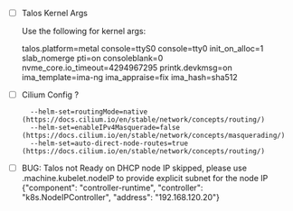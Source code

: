 - [ ] Talos Kernel Args

    Use the following for kernel args:

    talos.platform=metal console=ttyS0 console=tty0 init_on_alloc=1 slab_nomerge pti=on consoleblank=0 nvme_core.io_timeout=4294967295 printk.devkmsg=on ima_template=ima-ng ima_appraise=fix ima_hash=sha512

- [ ] Cilium Config ?

        --helm-set=routingMode=native  (https://docs.cilium.io/en/stable/network/concepts/routing/)
        --helm-set=enableIPv4Masquerade=false  (https://docs.cilium.io/en/stable/network/concepts/masquerading/)
        --helm-set=auto-direct-node-routes=true  (https://docs.cilium.io/en/stable/network/concepts/routing/)

- [ ] BUG: Talos not Ready on DHCP
    node IP skipped, please use .machine.kubelet.nodeIP to provide explicit subnet for the node IP {"component": "controller-runtime", "controller":
    "k8s.NodeIPController", "address": "192.168.120.20"}
